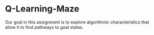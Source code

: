 # Q-Learning-Maze
Our goal in this assignment is to explore algorithmic characteristics that allow it to find pathways to goal states. 

